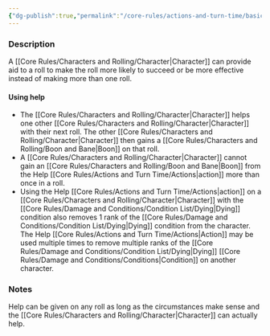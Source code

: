 ```yaml
---
{"dg-publish":true,"permalink":"/core-rules/actions-and-turn-time/basic-actions/help/"}
---
```


### Description
A [[Core Rules/Characters and Rolling/Character\|Character]] can provide aid to a roll to make the roll more likely to succeed or be more effective instead of making more than one roll. 

#### Using help
- The [[Core Rules/Characters and Rolling/Character\|Character]] helps one other [[Core Rules/Characters and Rolling/Character\|Character]] with their next roll. The other [[Core Rules/Characters and Rolling/Character\|Character]] then gains a [[Core Rules/Characters and Rolling/Boon and Bane\|Boon]] on that roll.
- A [[Core Rules/Characters and Rolling/Character\|Character]] cannot gain an [[Core Rules/Characters and Rolling/Boon and Bane\|Boon]] from the Help [[Core Rules/Actions and Turn Time/Actions\|action]] more than once in a roll.
- Using the Help [[Core Rules/Actions and Turn Time/Actions\|action]] on a [[Core Rules/Characters and Rolling/Character\|Character]] with the [[Core Rules/Damage and Conditions/Condition List/Dying\|Dying]] condition also removes 1 rank of the [[Core Rules/Damage and Conditions/Condition List/Dying\|Dying]] condition from the character. The Help [[Core Rules/Actions and Turn Time/Actions\|Action]] may be used multiple times to remove multiple ranks of the [[Core Rules/Damage and Conditions/Condition List/Dying\|Dying]] [[Core Rules/Damage and Conditions/Conditions\|Condition]] on another character.

### Notes
Help can be given on any roll as long as the circumstances make sense and the [[Core Rules/Characters and Rolling/Character\|Character]] can actually help.